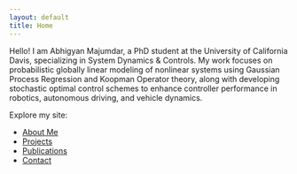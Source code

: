 ```yaml
---
layout: default
title: Home
---
```


Hello! I am Abhigyan Majumdar, a PhD student at the University of California Davis, specializing in System Dynamics & Controls. My work focuses on probabilistic globally linear modeling of nonlinear systems using Gaussian Process Regression and Koopman Operator theory, along with developing stochastic optimal control schemes to enhance controller performance in robotics, autonomous driving, and vehicle dynamics.

Explore my site:
- [About Me](about.html)
- [Projects](projects.html)
- [Publications](publications.html)
- [Contact](contact.html)
